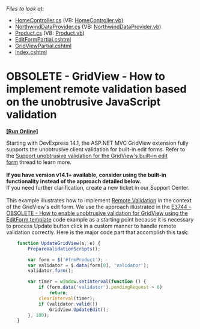 <!-- default file list -->
*Files to look at*:

* [HomeController.cs](./CS/Controllers/HomeController.cs) (VB: [HomeController.vb](./VB/Controllers/HomeController.vb))
* [NorthwindDataProvider.cs](./CS/Models/NorthwindDataProvider.cs) (VB: [NorthwindDataProvider.vb](./VB/Models/NorthwindDataProvider.vb))
* [Product.cs](./CS/Models/Product.cs) (VB: [Product.vb](./VB/Models/Product.vb))
* [EditFormPartial.cshtml](./CS/Views/Home/EditFormPartial.cshtml)
* [GridViewPartial.cshtml](./CS/Views/Home/GridViewPartial.cshtml)
* [Index.cshtml](./CS/Views/Home/Index.cshtml)
<!-- default file list end -->
# OBSOLETE - GridView - How to implement remote validation based on the unobtrusive JavaScript validation
<!-- run online -->
**[[Run Online]](https://codecentral.devexpress.com/t191019)**
<!-- run online end -->


Starting with DevExpress 14.1, the ASP.NET MVC GridView extension fully supports the unobtrusive client validation for built-in edit forms. Refer to the <a href="https://www.devexpress.com/Support/Center/p/S173266">Support unobtrusive validation for the GridView's built-in edit form</a> thread to learn more.<br /><br /><strong>If you have version v14.1+ available, consider using the built-in functionality instead of the approach detailed below.</strong><br />If you need further clarification, create a new ticket in our Support Center.<br /><br />This example illustrates how to implement <a href="https://documentation.devexpress.com/#AspNet/CustomDocument17294">Remote Validation</a> in the context of the GridView's edit form. We use the approach illustrated in the <a href="https://www.devexpress.com/Support/Center/p/E3744">E3744 - OBSOLETE - How to enable unobtrusive validation for GridView using the EditForm template</a> code example as a starting point because it is necessary to process Update button click in a custom manner to handle remote validation correctly. Here is the major code part that accomplish this task:<br />


```js
    function UpdateGridView(s, e) {
        PrepareValidationScripts();

        var form = $('#frmProduct');
        var validator = $.data(form[0], 'validator');
        validator.form();

        var timer = window.setInterval(function () {
            if (form.data('validator').pendingRequest > 0)
                return;
            clearInterval(timer);
            if (validator.valid())
                GridView.UpdateEdit();
        }, 100);
    }
```



<br/>



